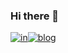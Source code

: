 ### Hi there 👋
[![in](https://github.com/acervenky/acervenky/blob/master/assets/in.gif)](https://www.linkedin.com/in/divyansh_604/)[![blog](https://github.com/acervenky/acervenky/blob/master/assets/blog1.gif)](https://www.keytechvk.com/)
